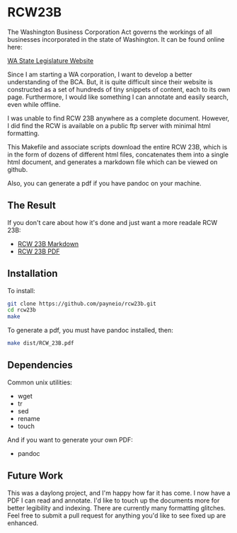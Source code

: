 RCW23B
======

The Washington Business Corporation Act governs the workings of all businesses
incorporated in the state of Washington. It can be found online here:

[WA State Legislature Website](http://apps.leg.wa.gov/RCW/default.aspx?cite=23B)

Since I am starting a WA corporation, I want to develop a better understanding of the BCA.
But, it is quite difficult since their website is constructed as a set of hundreds of 
tiny snippets of content, each to its own page. Furthermore, I would like something
I can annotate and easily search, even while offline. 

I was unable to find RCW 23B anywhere as a complete document. However, I did find
the RCW is available on a public ftp server with minimal html formatting.

This Makefile and associate scripts download the entire RCW 23B, 
which is in the form of dozens of 
different html files, concatenates them into a single html document, and
generates a markdown file which can be viewed on github.

Also, you can generate a pdf if you have pandoc on your machine.


The Result
------------

If you don't care about how it's done and just want a more readale RCW 23B:

- [RCW 23B Markdown](https://github.com/payneio/rcw23b/blob/master/dist/RCW_23B.md)
- [RCW 23B PDF](https://github.com/payneio/rcw23b/blob/master/dist/RCW_23B.pdf?raw=true)

Installation
------------

To install:

```bash
git clone https://github.com/payneio/rcw23b.git
cd rcw23b
make
```

To generate a pdf, you must have pandoc installed, then:

```bash
make dist/RCW_23B.pdf
```

Dependencies
------------

Common unix utilities:

- wget
- tr
- sed
- rename
- touch

And if you want to generate your own PDF:

- pandoc

Future Work
-----------

This was a daylong project, and I'm happy how far it has come. I now have a PDF I can read and annotate. I'd like to touch up the documents more for better legibility and indexing. There are currently many formatting glitches. Feel free to submit a pull request for anything you'd like to see fixed up are enhanced.

